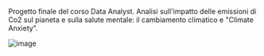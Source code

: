 Progetto finale del corso Data Analyst.
Analisi sull'impatto delle emissioni di Co2 sul pianeta e sulla salute mentale: il cambiamento climatico e "Climate Anxiety".


![image](https://github.com/BRANCAFEDERICA/Progetto-Finale/assets/152906948/332a93ca-f9de-44e3-a3fc-fa9766fad497)

